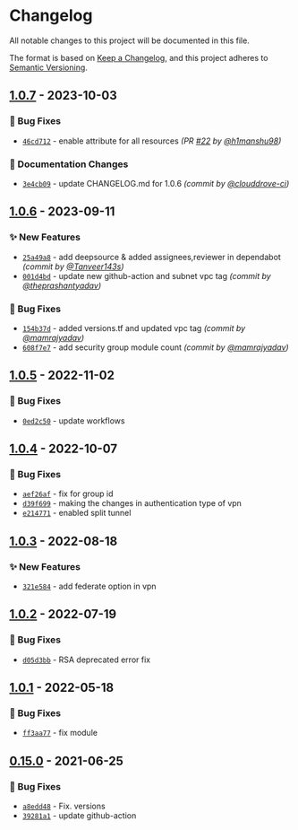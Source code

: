 # Changelog
All notable changes to this project will be documented in this file.

The format is based on [Keep a Changelog](https://keepachangelog.com/en/1.0.0/),
and this project adheres to [Semantic Versioning](https://semver.org/spec/v2.0.0.html).

## [1.0.7] - 2023-10-03
### :bug: Bug Fixes
- [`46cd712`](https://github.com/clouddrove/terraform-aws-client-vpn/commit/46cd7123404d4e817ee6b3f44e719c90dadb8f82) - enable attribute for all resources *(PR [#22](https://github.com/clouddrove/terraform-aws-client-vpn/pull/22) by [@h1manshu98](https://github.com/h1manshu98))*

### :memo: Documentation Changes
- [`3e4cb09`](https://github.com/clouddrove/terraform-aws-client-vpn/commit/3e4cb097c3df86354e032318b7c97bbf646025f9) - update CHANGELOG.md for 1.0.6 *(commit by [@clouddrove-ci](https://github.com/clouddrove-ci))*


## [1.0.6] - 2023-09-11
### :sparkles: New Features
- [`25a49a8`](https://github.com/clouddrove/terraform-aws-client-vpn/commit/25a49a82ce501af6a72158b0a537c9b2c7e4c3ad) - add deepsource & added assignees,reviewer in dependabot *(commit by [@Tanveer143s](https://github.com/Tanveer143s))*
- [`001d4bd`](https://github.com/clouddrove/terraform-aws-client-vpn/commit/001d4bd622b42b966af111ec89d959ce599c51d7) - update new github-action and subnet vpc tag *(commit by [@theprashantyadav](https://github.com/theprashantyadav))*

### :bug: Bug Fixes
- [`154b37d`](https://github.com/clouddrove/terraform-aws-client-vpn/commit/154b37dbf9d0ecf032995fa2d26eba4a690e22a0) - added versions.tf and updated vpc tag *(commit by [@mamrajyadav](https://github.com/mamrajyadav))*
- [`608f7e7`](https://github.com/clouddrove/terraform-aws-client-vpn/commit/608f7e775ffa65faa71668877252ee865020db37) - add security group module count *(commit by [@mamrajyadav](https://github.com/mamrajyadav))*


## [1.0.5] - 2022-11-02
### :bug: Bug Fixes
- [`0ed2c50`](https://github.com/clouddrove/terraform-aws-client-vpn/commit/0ed2c503a1165c18818967420f7e0c9d2abafe50) - update workflows


## [1.0.4] - 2022-10-07
### :bug: Bug Fixes
- [`aef26af`](https://github.com/clouddrove/terraform-aws-client-vpn/commit/aef26af5cc689334af836fee4e67867df5d55e39) - fix for group id
- [`d39f699`](https://github.com/clouddrove/terraform-aws-client-vpn/commit/d39f69996c7a56b178bf8716ef4c638351447c8f) - making the changes in authentication type of vpn
- [`e214771`](https://github.com/clouddrove/terraform-aws-client-vpn/commit/e214771c47100afa6412f065fdf787f89195a6cd) - enabled split tunnel

## [1.0.3] - 2022-08-18
### :sparkles: New Features
- [`321e584`](https://github.com/clouddrove/terraform-aws-client-vpn/commit/321e584cab3e59adb9cfd7836110af8ea6ade818) - add federate option in vpn

## [1.0.2] - 2022-07-19
### :bug: Bug Fixes
- [`d05d3bb`](https://github.com/clouddrove/terraform-aws-client-vpn/commit/d05d3bb23da80c8658bcbacf8c8aaec6072d73be) - RSA deprecated error fix

## [1.0.1] - 2022-05-18
### :bug: Bug Fixes
- [`ff3aa77`](https://github.com/clouddrove/terraform-aws-client-vpn/commit/ff3aa774b739dfc9339f8d5a6c3c76f1a6e004d8) - fix module


## [0.15.0] - 2021-06-25
### :bug: Bug Fixes
- [`a8edd48`](https://github.com/clouddrove/terraform-aws-client-vpn/commit/a8edd4813580d87a34b7509042f0d3c534ee2d7f) - Fix. versions
- [`39281a1`](https://github.com/clouddrove/terraform-aws-client-vpn/commit/39281a154263333b24d63204b0e61626306d5f1e) - update github-action



[0.15.0]: https://github.com/clouddrove/terraform-aws-client-vpn/compare/0.15.0...master
[1.0.1]: https://github.com/clouddrove/terraform-aws-client-vpn/compare/1.0.1...master
[1.0.2]: https://github.com/clouddrove/terraform-aws-client-vpn/compare/1.0.2...master
[1.0.3]: https://github.com/clouddrove/terraform-aws-client-vpn/compare/1.0.3...master
[1.0.4]: https://github.com/clouddrove/terraform-aws-client-vpn/compare/1.0.4...master
[1.0.5]: https://github.com/clouddrove/terraform-aws-client-vpn/compare/1.0.5...master
[1.0.6]: https://github.com/clouddrove/terraform-aws-client-vpn/compare/1.0.5...1.0.6
[1.0.7]: https://github.com/clouddrove/terraform-aws-client-vpn/compare/1.0.6...1.0.7
